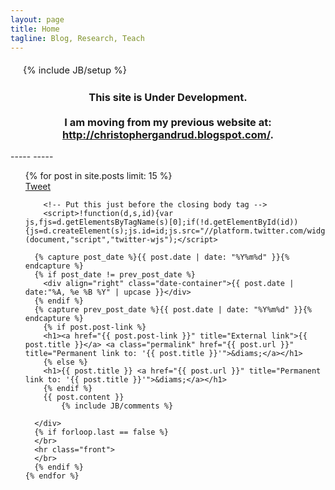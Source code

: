 ```yaml
---
layout: page
title: Home
tagline: Blog, Research, Teach
---
```

{% include JB/setup %}

<div class="well">
<h3 style ="text-align:center;">
This site is Under Development. 
<br/>
<br/>
I am moving from my previous website at: <a href = "http://christophergandrud.blogspot.com/">http://christophergandrud.blogspot.com/</a>.
</h3>
</div>
-----
-----

<style>
    li, p { font-size: 11pt; line-height: 125%; margin: 20px; }
</style>

<div id="home">

  <ul class="posts">
    {% for post in site.posts limit: 15 %}
      <div class="front">
      <a href="https://twitter.com/share" class="twitter-share-button" data-via="ChrisGandrud">Tweet</a>

        <!-- Put this just before the closing body tag -->
        <script>!function(d,s,id){var         js,fjs=d.getElementsByTagName(s)[0];if(!d.getElementById(id)){js=d.createElement(s);js.id=id;js.src="//platform.twitter.com/widgets.js";fjs.parentNode.insertBefore(js,fjs);}}(document,"script","twitter-wjs");</script>
        
      {% capture post_date %}{{ post.date | date: "%Y%m%d" }}{% endcapture %}
      {% if post_date != prev_post_date %}
        <div align="right" class="date-container">{{ post.date | date:"%A, %e %B %Y" | upcase }}</div>
      {% endif %}
      {% capture prev_post_date %}{{ post.date | date: "%Y%m%d" }}{% endcapture %}
        {% if post.post-link %}
        <h1><a href="{{ post.post-link }}" title="External link">{{ post.title }}</a> <a class="permalink" href="{{ post.url }}" title="Permanent link to: '{{ post.title }}'">&diams;</a></h1>
        {% else %}
        <h1>{{ post.title }} <a href="{{ post.url }}" title="Permanent link to: '{{ post.title }}'">&diams;</a></h1>
        {% endif %}
        {{ post.content }}
            {% include JB/comments %}

      </div>
      {% if forloop.last == false %}
      </br>
      <hr class="front">
      </br>
      {% endif %}
    {% endfor %}
  </ul>

</div>




